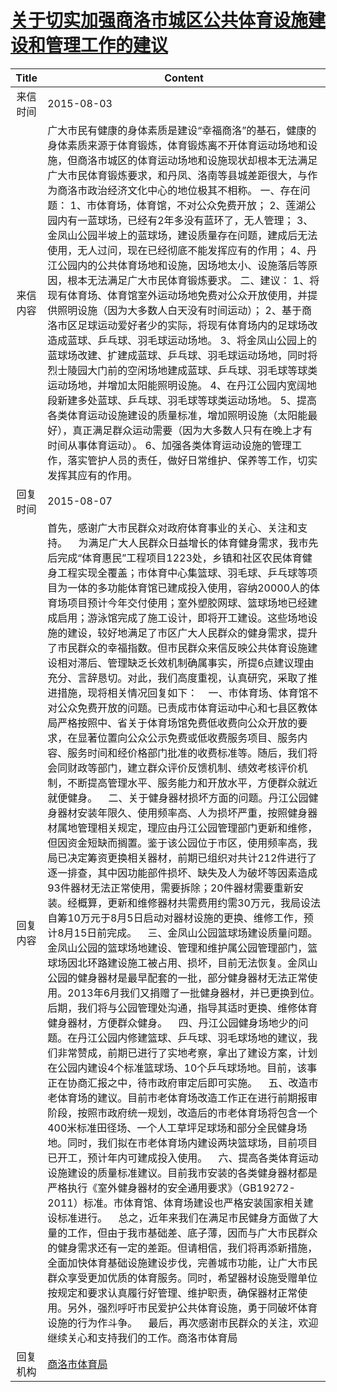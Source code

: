 # <a href="http://www.shangluo.gov.cn/zmhd/ldxxxx.jsp?urltype=leadermail.LeaderMailContentUrl&wbtreeid=1112&leadermailid=3286">关于切实加强商洛市城区公共体育设施建设和管理工作的建议</a>
| Title |                                                                                                                                                                                                                                                                                                                                                                                                                                                                                                                                                                                                                                                                                                                                                                                 Content                                                                                                                                                                                                                                                                                                                                                                                                                                                                                                                                                                                                                                                                                                                                                                                 |
|:-----:|-------------------------------------------------------------------------------------------------------------------------------------------------------------------------------------------------------------------------------------------------------------------------------------------------------------------------------------------------------------------------------------------------------------------------------------------------------------------------------------------------------------------------------------------------------------------------------------------------------------------------------------------------------------------------------------------------------------------------------------------------------------------------------------------------------------------------------------------------------------------------------------------------------------------------------------------------------------------------------------------------------------------------------------------------------------------------------------------------------------------------------------------------------------------------------------------------------------------------------------------------------------------------------------------------------------------------------------------------------------------------------------------------------------------------------------------------------------------------------------------------------------------------------------------------------------------------|
| 来信时间  | 2015-08-03                                                                                                                                                                                                                                                                                                                                                                                                                                                                                                                                                                                                                                                                                                                                                                                                                                                                                                                                                                                                                                                                                                                                                                                                                                                                                                                                                                                                                                                                                                                                                              |
| 来信内容  | 广大市民有健康的身体素质是建设“幸福商洛”的基石，健康的身体素质来源于体育锻炼，体育锻炼离不开体育运动场地和设施，但商洛市城区的体育运动场地和设施现状却根本无法满足广大市民体育锻炼要求，和丹凤、洛南等县城差距很大，与作为商洛市政治经济文化中心的地位极其不相称。 一、存在问题： 1、市体育场，体育馆，不对公众免费开放； 2、莲湖公园内有一蓝球场，已经有2年多没有蓝环了，无人管理； 3、金凤山公园半坡上的蓝球场，建设质量存在问题，建成后无法使用，无人过问，现在已经彻底不能发挥应有的作用； 4、丹江公园内的公共体育场地和设施，因场地太小、设施落后等原因，根本无法满足广大市民体育锻炼要求。 二、建议： 1、将现有体育场、体育馆室外运动场地免费对公众开放使用，并提供照明设施（因为大多数人白天没有时间运动）； 2、基于商洛市区足球运动爱好者少的实际，将现有体育场内的足球场改造成蓝球、乒乓球、羽毛球运动场地。 3、将金凤山公园上的蓝球场改建、扩建成蓝球、乒乓球、羽毛球运动场地，同时将烈士陵园大门前的空闲场地建成蓝球、乒乓球、羽毛球等球类运动场地，并增加太阳能照明设施。 4、在丹江公园内宽阔地段新建多处蓝球、乒乓球、羽毛球等球类运动场地。 5、提高各类体育运动设施建设的质量标准，增加照明设施（太阳能最好），真正满足群众运动需要（因为大多数人只有在晚上才有时间从事体育运动）。 6、加强各类体育运动设施的管理工作，落实管护人员的责任，做好日常维护、保养等工作，切实发挥其应有的作用。                                                                                                                                                                                                                                                                                                                                                                                                                                                                                                                                                                                                                                                                                                                                                                                                                                                                                                       |
| 回复时间  | 2015-08-07                                                                                                                                                                                                                                                                                                                                                                                                                                                                                                                                                                                                                                                                                                                                                                                                                                                                                                                                                                                                                                                                                                                                                                                                                                                                                                                                                                                                                                                                                                                                                              |
| 回复内容  | 首先，感谢广大市民群众对政府体育事业的关心、关注和支持。    为满足广大人民群众日益增长的体育健身需求，我市先后完成“体育惠民”工程项目1223处，乡镇和社区农民体育健身工程实现全覆盖；市体育中心集篮球、羽毛球、乒乓球等项目为一体的多功能体育馆已建成投入使用，容纳20000人的体育场项目预计今年交付使用；室外塑胶网球、篮球场地已经建成启用；游泳馆完成了施工设计，即将开工建设。这些场地设施的建设，较好地满足了市区广大人民群众的健身需求，提升了市民群众的幸福指数。但市民群众来信反映公共体育设施建设相对滞后、管理缺乏长效机制确属事实，所提6点建议理由充分、言辞恳切。对此，我们高度重视，认真研究，采取了推进措施，现将相关情况回复如下：    一、市体育场、体育馆不对公众免费开放的问题。已责成市体育运动中心和七县区教体局严格按照中、省关于体育场馆免费低收费向公众开放的要求，在显著位置向公众公示免费或低收费服务项目、服务内容、服务时间和经价格部门批准的收费标准等。随后，我们将会同财政等部门，建立群众评价反馈机制、绩效考核评价机制，不断提高管理水平、服务能力和开放水平，方便群众就近就便健身。    二、关于健身器材损坏方面的问题。丹江公园健身器材安装年限久、使用频率高、人为损坏严重，按照健身器材属地管理相关规定，理应由丹江公园管理部门更新和维修，但因资金短缺而搁置。鉴于该公园位于市区，使用频率高，我局已决定筹资更换相关器材，前期已组织对共计212件进行了逐一排查，其中因功能部件损坏、缺失及人为破坏等因素造成93件器材无法正常使用，需要拆除；20件器材需要重新安装。经概算，更新和维修器材共需费用约需30万元，我局设法自筹10万元于8月5日启动对器材设施的更换、维修工作，预计8月15日前完成。    三、金凤山公园篮球场建设质量问题。金凤山公园的篮球场地建设、管理和维护属公园管理部门，篮球场因北环路建设施工被占用、损坏，目前无法恢复。金凤山公园的健身器材是最早配套的一批，部分健身器材无法正常使用。2013年6月我们又捐赠了一批健身器材，并已更换到位。后期，我们将与公园管理处沟通，指导其适时更换、维修体育健身器材，方便群众健身。    四、丹江公园健身场地少的问题。在丹江公园内修建篮球、乒乓球、羽毛球场地的建议，我们非常赞成，前期已进行了实地考察，拿出了建设方案，计划在公园内建设4个标准篮球场、10个乒乓球场地。目前，该事正在协商汇报之中，待市政府审定后即可实施。    五、改造市老体育场的建议。目前市老体育场改造工作正在进行前期报审阶段，按照市政府统一规划，改造后的市老体育场将包含一个400米标准田径场、一个人工草坪足球场和部分全民健身场地。同时，我们拟在市老体育场内建设两块篮球场，目前项目已开工，预计年内可建成投入使用。    六、提高各类体育运动设施建设的质量标准建议。目前我市安装的各类健身器材都是严格执行《室外健身器材的安全通用要求》（GB19272-2011）标准。市体育馆、体育场建设也严格安装国家相关建设标准进行。    总之，近年来我们在满足市民健身方面做了大量的工作，但由于我市基础差、底子薄，因而与广大市民群众的健身需求还有一定的差距。但请相信，我们将再添新措施，全面加快体育基础设施建设步伐，完善城市功能，让广大市民群众享受更加优质的体育服务。同时，希望器材设施受赠单位按规定和要求认真履行好管理、维护职责，确保器材正常使用。另外，强烈呼吁市民爱护公共体育设施，勇于同破坏体育设施的行为作斗争。    最后，再次感谢市民群众的关注，欢迎继续关心和支持我们的工作。商洛市体育局 |
| 回复机构  | <a href="../../category/agencies/商洛市体育局.md">商洛市体育局</a>                                                                                                                                                                                                                                                                                                                                                                                                                                                                                                                                                                                                                                                                                                                                                                                                                                                                                                                                                                                                                                                                                                                                                                                                                                                                                                                                                                                                                                                                                                                  |